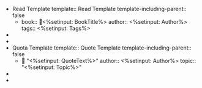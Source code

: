 - Read Template
  template:: Read Template
  template-including-parent:: false
	- book:: 📕<%setinput: BookTitle%>
	  author:: <%setinput: Author%>
	  tags:: <%setinput: Tags%>
-
-
- Quota Template
  template:: Quote Template
  template-including-parent:: false
	- 💬 "<%setinput: QuoteText%>"
	  author:: <%setinput: Author%>
	  topic:: "<%setinput: Topic%>"
-
-